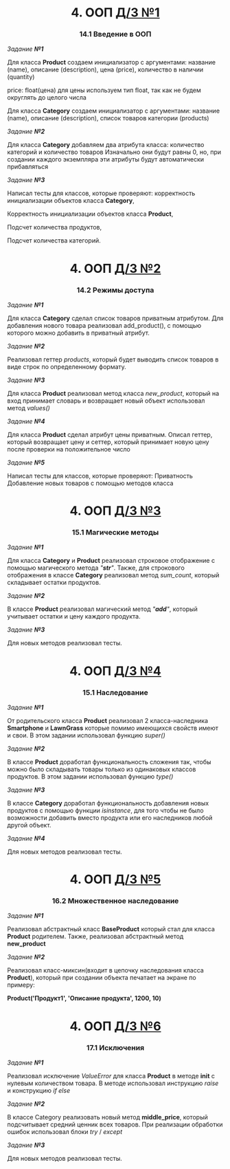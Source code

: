 <h1 align="center">4. ООП <a href="https://daniilshat.ru/" target="_blank">Д/З №1</a> 
<h3 align="center">14.1 Введение в ООП</h3>

_Задание **№1**_

Для класса __Product__ создаем инициализатор с аргументами:
название (name),
описание (description),
цена (price),
количество в наличии (quantity)
    
price: float(цена)
для цены используем тип float, так как не будем округлять до целого числа


Для класса __Category__ создаем инициализатор с аргументами:
название (name),
описание (description),
список товаров категории (products)




_Задание **№2**_

Для класса __Category__ добавляем два атрибута класса: количество категорий и количество товаров
Изначально они будут равны 0, но, при создании каждого экземпляра эти атрибуты будут автоматически прибавляться 

_Задание **№3**_

Написал тесты для классов, которые проверяют:
корректность инициализации объектов класса __Category__,

Корректность инициализации объектов класса __Product__,

Подсчет количества продуктов,

Подсчет количества категорий.

<h1 align="center">4. ООП <a href="https://daniilshat.ru/" target="_blank">Д/З №2</a> 
<h3 align="center">14.2 Режимы доступа</h3>

_Задание **№1**_

Для класса __Category__ сделал список товаров приватным атрибутом. Для добавления нового товара реализовал 
add_product(), с помощью которого можно добавить в приватный атрибут.

_Задание **№2**_

Реализовал геттер _products_, который будет выводить список товаров в виде строк по определенному формату.

_Задание **№3**_

Для класса __Product__ реализовал метод класса _new_product_, который на вход принимает словарь и возвращает новый объект
использовал метод _values()_

_Задание **№4**_

Для класса __Product__ сделал атрибут цены приватным.
Описал геттер, который возвращает цену и сеттер, который принимает новую цену после проверки на положительное число

_Задание **№5**_

Написал тесты для классов, которые проверяют:
Приватность
Добавление новых товаров с помощью методов класса


<h1 align="center">4. ООП <a href="https://daniilshat.ru/" target="_blank">Д/З №3</a> 
<h3 align="center">15.1 Магические методы</h3>


_Задание **№1**_

Для класса __Category__ и __Product__ реализовал строковое отображение с помощью магического метода _"__str__"_.
Также, для строкового отображения в классе __Category__ реализовал метод _sum_count_, который складывает остатки продуктов. 

_Задание **№2**_

В классе __Product__ реализовал магический метод _"__add__"_, который учитывает остатки и цену каждого продукта. 

_Задание **№3**_

Для новых методов реализовал тесты. 

<h1 align="center">4. ООП <a href="https://daniilshat.ru/" target="_blank">Д/З №4</a> 
<h3 align="center">15.1 Наследование</h3>

_Задание **№1**_

От родительского класса  __Product__ реализовал 2 класса-наследника __Smartphone__ и  __LawnGrass__  которые помимо
имеющихся свойств имеют и свои. В этом задании использовал функцию _super()_

_Задание **№2**_

В классе __Product__ доработал функциональность сложения так, чтобы можно было складывать товары только из одинаковых 
классов продуктов. В этом задании использовал функцию _type()_

_Задание **№3**_

В классе __Category__ доработал функциональность добавления новых продуктов с помощью функции _isinstance_, для того чтобы 
не было возможности добавить вместо продукта или его наследников любой другой объект.

_Задание **№4**_

Для новых методов реализовал тесты. 

<h1 align="center">4. ООП <a href="https://daniilshat.ru/" target="_blank">Д/З №5</a> 
<h3 align="center">16.2 Множественное наследование</h3>

_Задание **№1**_

Реализовал абстрактный класс __BaseProduct__ который стал для класса  __Product__ родителем. Также, реализовал абстрактный 
метод __new_product__

_Задание **№2**_

Реализовал класс-миксин(входит в цепочку наследования класса __Product__), который при создании объекта печатает на экране 
по примеру:

__Product('Продукт1', 'Описание продукта', 1200, 10)__


<h1 align="center">4. ООП <a href="https://daniilshat.ru/" target="_blank">Д/З №6</a> 
<h3 align="center">17.1 Исключения</h3>

_Задание **№1**_

Реализовал исключение _ValueError_ для класса  __Product__  в методе __init__ с нулевым количеством товара.
В методе использовал инcтрукцию _raise_ и конструкцию _if_ _else_

_Задание **№2**_

В классе Category реализовать новый метод __middle_price__, который подсчитывает средний ценник всех товаров.
При реализации обработки ошибок использовал блоки _try_ / _except_

_Задание **№3**_

Для новых методов реализовал тесты. 